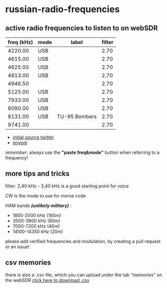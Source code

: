 # russian-radio-frequencies
## active radio frequencies to listen to on webSDR

| freq (kHz)   | mode | label         | filter   |
| ------- | ---- | ------------- | ---- |
| 4220.00 | USB  |               | 2.70 |
| 4615.00 | USB  |               | 2.70 |
| 4625.00 | USB  |               | 2.70 |
| 4813.00 | USB  |               | 2.70 |
| 4946.50 |      |               | 2.70 |
| 5125.00 | USB  |               | 2.70 |
| 7933.00 | USB  |               | 2.70 |
| 8090.00 | USB  |               | 2.70 |
| 8131.00 | USB  | TU-95 Bombers | 2.70 |
| 9741.00 |      |               | 2.70 |

- [initial source twitter](https://twitter.com/DeepNetAnon/status/1497772231816065028)
- [priyom](https://priyom.org/)

*remember:* always use the **"paste freq&mode"** button when 
referring to a frequency!

## more tips and tricks
filter: 2,40 kHz - 3,40 kHz is a good starting point for voice

CW is the mode to use for morse code

HAM bands ***(unlikely military)*** : 
- 1800-2000 kHz (160m)
- 3500-3800 kHz (80m)
- 7000-7200 kHz (40m)
- 14100-14350 kHz (20m)

please add verified frequencies and modulation, by creating a pull request or an issue!



## csv memories
there is also a .csv file, which you can upload under the tab "memories" on the webSDR
[click here to download .csv](https://minhaskamal.github.io/DownGit/#/home?url=https://github.com/wueffel/russian-radio-frequencies/blob/main/websdr_memories.csv)

